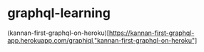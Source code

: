 # graphql-learning

(kannan-first-graphql-on-heroku)[https://kannan-first-graphql-app.herokuapp.com/graphiql,"kannan-first-graphql-on-heroku"]
